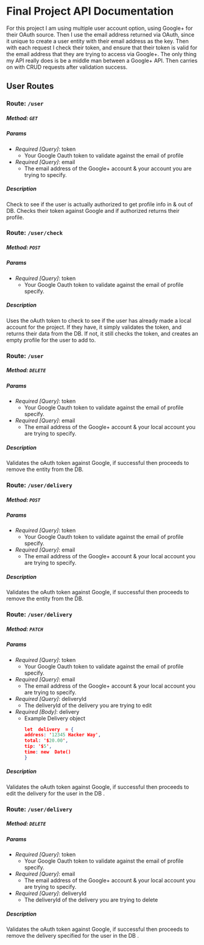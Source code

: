 # Final Project API Documentation
For this project I am using multiple user account option, using Google+ for their OAuth source.
Then I use the email address returned via OAuth, since it unique to create a user entity with their email address as the key. Then with each request I check their token, and ensure that their token is valid for the email address that they are trying to access via Google+.
The only thing my API really does is be a middle man between a Google+ API. Then carries on with CRUD requests after validation success.

## User Routes

### Route: `/user`
##### Method: `GET`
##### Params
- *Required [Query]*:  token
	-  Your Google Oauth token to validate against the email of profile
- *Required  [Query]*:  email
	- The email address of the Google+ account & your account you are trying to specify.
##### Description
Check to see if the user is actually authorized to get profile info in & out of DB.
Checks their token against Google and if authorized returns their profile.


### Route: `/user/check`
##### Method: `POST`
##### Params
- *Required [Query]*:  token
	-  Your Google Oauth token to validate against the email of profile
specify.
##### Description
Uses the oAuth token to check to see if the user has already made a local account for the project. If they have, it simply validates the token, and returns their data from the DB. If not, it still checks the token, and creates an empty profile for the user to add to.


### Route: `/user`
##### Method: `DELETE`
##### Params
- *Required [Query]*:  token
	-  Your Google Oauth token to validate against the email of profile
specify.
- *Required  [Query]*:  email
	- The email address of the Google+ account & your local account you are trying to specify.
##### Description
Validates the oAuth token against Google, if successful then proceeds to remove the entity from the DB.


### Route: `/user/delivery`
##### Method: `POST`
##### Params
- *Required [Query]*:  token
	-  Your Google Oauth token to validate against the email of profile
specify.
- *Required  [Query]*:  email
	- The email address of the Google+ account & your local account you are trying to specify.
##### Description
Validates the oAuth token against Google, if successful then proceeds to remove the entity from the DB.


### Route: `/user/delivery`
##### Method: `PATCH`
##### Params
- *Required [Query]*:  token
	-  Your Google Oauth token to validate against the email of profile
specify.
- *Required  [Query]*:  email
	- The email address of the Google+ account & your local account you are trying to specify.
- *Required [Query]*: deliveryId
	- The deliveryId of the delivery you are trying to edit
- *Required [Body]*: delivery
	- Example Delivery object
		```json
		let  delivery  = {
		address: '12345 Hacker Way',
		total: '$20.00',
		tip: '$5',
		time: new  Date()
		}
		 ```
##### Description
Validates the oAuth token against Google, if successful then proceeds to edit the delivery for the user in the DB .



### Route: `/user/delivery`
##### Method: `DELETE`
##### Params
- *Required [Query]*:  token
	-  Your Google Oauth token to validate against the email of profile
specify.
- *Required  [Query]*:  email
	- The email address of the Google+ account & your local account you are trying to specify.
- *Required [Query]*: deliveryId
	- The deliveryId of the delivery you are trying to delete
##### Description
Validates the oAuth token against Google, if successful then proceeds to remove the delivery specified for the user in the DB .





